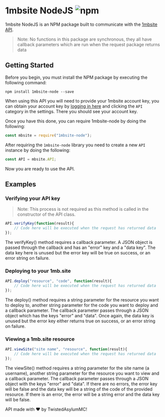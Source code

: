 # 1mbsite NodeJS ![npm](https://img.shields.io/npm/v/1mbsite-node.svg)
1mbsite NodeJS is an NPM package built to communicate with the [1mbsite API](https://gist.github.com/DaltonWebDev/739ddb6bb17004f72bca8f74fc874bfd).
> Note: No functions in this package are synchronous, they all have callback parameters which are run when the request package returns data

## Getting Started
Before you begin, you must install the NPM package by executing the following command:
```
npm install 1mbsite-node --save
```
When using this API you will need to provide your 1mbsite account key, you can obtain your account key by [logging in here](https://account.1mb.site) and clicking the ``API`` category in the settings. There you should see your account key.

Once you have this done, you can require 1mbsite-node by doing the following:
```javascript
const mbsite = require("1mbsite-node");
```
After requiring the ``1mbsite-node`` library you need to create a new ``API`` instance by doing the following:
```javascript
const API = mbsite.API;
```
Now you are ready to use the API.

## Examples
### Verifying your API key
> Note: This process is not required as this method is called in the constructor of the API class.
```javascript
API.verifyKey(function(result){
    // Code here will be executed when the request has returned data
});
```
The verifyKey() method requires a callback parameter. A JSON object is passed through the callback and has an "error" key and a "data key". The data key here is unused but the error key will be true on success, or an error string on failure.
### Deploying to your 1mb.site
```javascript
API.deploy("resource", "code", function(result){
    // Code here will be executed when the request has returned data
});
```
The deploy() method requires a string parameter for the resource you want to deploy to, another string parameter for the code you want to deploy and a callback parameter. The callback parameter passes through a JSON object which has the keys "error" and "data". Once again, the data key is unused but the error key either returns true on success, or an error string on failure.
### Viewing a 1mb.site resource
```javascript
API.viewSite("site name", "resource", function(result){
    // Code here will be executed when the request has returned data
});
```
The viewSite() method requires a string parameter for the site name (a username), another string parameter for the resource you want to view and a callback parameter. The callback parameter passes through a JSON object with the keys "error" and "data". If there are no errors, the error key will be false and the data key will be a string of the code of the provided resource. If there is an error, the error will be a string error and the data key will be false.

API made with :heart: by TwistedAsylumMC!